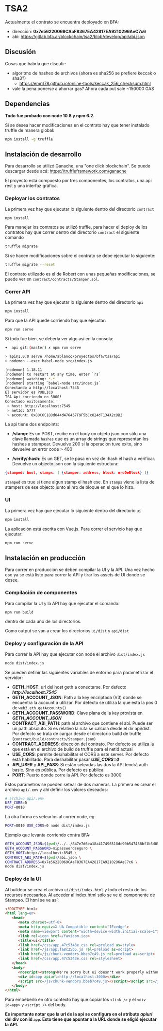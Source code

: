 # TSA2

Actualmente el contrato se encuentra deployado en BFA:
 * dirección: **0x7e56220069CAaF8367EA42817EA9210296AeC7c6**
 * abi: https://gitlab.bfa.ar/blockchain/tsa2/blob/develop/api/abi.json

## Discusión
Cosas que habría que discutir:
 * algoritmo de hasheo de archivos (ahora es sha256 se prefiere keccak o sha3?)
   * https://emn178.github.io/online-tools/keccak_256_checksum.html
 * vale la pena ponerse a ahorrar gas? Ahora cada put sale ~150000 GAS

## Dependencias
**Todo fue probado con node 10.8 y npm 6.2.**

Si se desea hacer modificaciones en el contrato hay que tener instalado truffle 
de manera global:
```bash
npm install -g truffle
```

## Instalación de desarrollo
Para desarrollo se utilizó Ganache, una "one click blockchain". Se puede
descargar desde acá: https://truffleframework.com/ganache

El proyecto está compuesto por tres componentes, los contratos, una api rest
y una interfaz gráfica.

### Deployar los contratos
La primera vez hay que ejecutar lo siguiente dentro del directorio ```contract```
```bash
npm install
```

Para manejar los contratos se utilizó truffle, para hacer el deploy de los
contratos hay que correr dentro del directorio ```contract``` el siguiente comando
```bash
truffle migrate
```

Si se hacen modificaciones sobre el contrato se debe ejecutar lo siguiente:
```bash
truffle migrate --reset
```

El contrato utilizado es el de Robert con unas pequeñas modificaciones, se puede ver
en ```contract/contracts/Stamper.sol```.

### Correr API
La primera vez hay que ejecutar lo siguiente dentro del directorio ```api```
```bash
npm install
```

Para que la API quede corriendo hay que ejecutar:
```bash
npm run serve
```

Si todo fue bien, se debería ver algo así en la consola:
```bash
➜  api git:(master) ✗ npm run serve         

> api@1.0.0 serve /home/ablanco/proyectos/bfa/tsa/api
> nodemon --exec babel-node src/index.js

[nodemon] 1.18.11
[nodemon] to restart at any time, enter `rs`
[nodemon] watching: *.*
[nodemon] starting `babel-node src/index.js`
Conectando a http://localhost:7545
El servidor es PUBLICO
TSA Api corriendo en 3000!
Conectado exitosamente: 
 > host: http://localhost:7545
 > netId: 5777
 > account: 0x80C6C180d044d476437F9F5bCc824dF134A2c9B2
```

La api tiene dos endpoints:
 * **/stamp**: Es un POST, recibe en el body un objeto json con sólo una clave
   llamada ```hashes``` que es un array de strings que representan los hashes a
   stampear.
   Devuelve 200 si la operación tuve exito, sino devuelve un error code > 400
  
 * **/verify/:hash**: Es un GET, se le pasa en vez de :hash el hash a verificar.
   Devuelve un objecto json con la siguiente estructura:
  ```json
  {stamped: bool, stamps: [ {stamper: address, block: nroDeBlock} ]}
  ```
  ```stamped``` es true si tiene algun stamp el hash ese. En ```stamps``` viene la
  lista de stampers de ese objecto junto al nro de bloque en el que lo hizo.

### UI
La primera vez hay que ejecutar lo siguiente dentro del directorio ```ui```
```bash
npm install
```

La aplicación está escrita con Vue.js. Para correr el servicio hay que ejecutar:
```bash
npm run serve
```
## Instalación en producción
Para correr en producción se deben compilar la UI y la API. Una vez hecho eso
ya se está listo para correr la API y tirar los assets de UI donde se desee.

### Compilación de componentes
Para compilar la UI y la API hay que ejecutar el comando:
```bash
npm run build
```
dentro de cada uno de los directorios.

Como output se van a crear los directorios ```ui/dist``` y ```api/dist```

### Deploy y configuración de la API
Para correr la API hay que ejecutar con node el archivo ```dist/index.js```

```bash
node dist/index.js
```

Se pueden definir las siguientes variables de entorno para parametrizar el servidor:
 * **GETH_HOST**: url del host geth a conectarse. Por defecto ***http://localhost:7545***
 * **GETH_ACCOUNT_JSON**: Path a la key encriptada (V3) donde se encuentra la account
 a utilizar. Por defecto se utiliza la que está la pos 0 de ```web3.eth.getAccounts()```
 * **GETH_ACCOUNT_PASSWORD**: Clave plana de la key provista en ***GETH_ACCOUNT_JSON***
 * **CONTRACT_ABI_PATH**: path al archivo que contiene el abi. Puede ser un path 
 absoluto.
 Si es relativo la ruta se calcula desde el dir api/dist. Por defecto se trata 
 de cargar desde el directorio build de truffle (```contract/build/contracts/Stamper.json```)
 * **CONTRACT_ADDRESS**: dirección del contrato. Por defecto se utiliza la 
 que está en el archivo de build de truffle para el netId actual
 * **USE_CORS**: permite des/habilitar el CORS a este server. Por defecto está
 habilitado. Para deshabilitar pasar ***USE_CORS=0***
 * **API_USER** y **API_PASS**: Si están seteadas las dos la API tendrá auth
 basic. Sino es pública. Por defecto es pública.
 * **PORT**: Puerto donde corre la API. Por defecto es 3000

 Estos parámetros se pueden setear de dos maneras. La primera es crear el archivo
 ```api/.env``` y ahí definir los valores deseados:
 ```bash
 # archivo api/.env
 USE_CORS=0
 PORT=8010
 ```

 La otra forma es setearlos al correr node, eg:
 ```bash
 PORT=8010 USE_CORS=0 node dist/index.js
 ```

 Ejemplo que levanta corriendo contra BFA:
 ```bash
GETH_ACCOUNT_JSON=$(pwd)/../../847e7d6ea18a417496518dc90b547438bf1b3d05.json \
GETH_ACCOUNT_PASSWORD=mipasswordseguro \
GETH_HOST=http://localhost:8545 \
CONTRACT_ABI_PATH=$(pwd)/abi.json \
CONTRACT_ADDRESS=0x7e56220069CAaF8367EA42817EA9210296AeC7c6 \
node dist/index.js
```

### Deploy de la UI
Al buildear se crea el archivo ```ui/dist/index.html``` y todo el resto de los recursos
necesarios. Al acceder al index.html sólo se ve el componente de Stampeo. El html se ve así:
```html
<!DOCTYPE html>
<html lang=en>
   <head>
      <meta charset=utf-8>
      <meta http-equiv=X-UA-Compatible content="IE=edge">
      <meta name=viewport content="width=device-width,initial-scale=1">
      <link rel=icon href=/favicon.ico>
      <title>ui</title>
      <link href=/css/app.47c5343e.css rel=preload as=style>
      <link href=/js/app.fa8c25b5.js rel=preload as=script>
      <link href=/js/chunk-vendors.bbeb7c49.js rel=preload as=script>
      <link href=/css/app.47c5343e.css rel=stylesheet>
   </head>
   <body>
      <noscript><strong>We're sorry but ui doesn't work properly without JavaScript enabled. Please enable it to continue.</strong></noscript>
      <div id=app apiurl=http://localhost:3000></div>
      <script src=/js/chunk-vendors.bbeb7c49.js></script><script src=/js/app.fa8c25b5.js></script>
   </body>
</html>
 ```

Para embeberlo en otro contexto hay que copiar los ```<link />``` y el ```<div id=app>``` y ```<script />``` 
del body. 

**Es importante notar que la url de la api se configura en el atributo ***apiurl*** del div con id ```app```. Esto tiene que apuntar a la URL donde se eligió ejecutar la API.**
